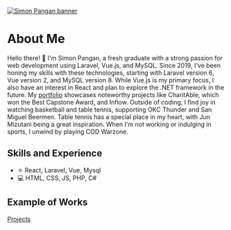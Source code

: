 <a href="https://simonpangan.netlify.app/" target="_blank">
  <img alt="Simon Pangan banner" 
  src="https://media.licdn.com/dms/image/D5616AQHbZF27mqfDgg/profile-displaybackgroundimage-shrink_350_1400/0/1693217011136?e=1709164800&v=beta&t=JT43YqKN277b9gn7n7PUjCrTrfwxf7-MMfM1q2NHx5Y" 
  />
</a>


<!--
![Full Stack Developer](https://media.licdn.com/dms/image/D5616AQEbPVdd61qDlQ/profile-displaybackgroundimage-shrink_350_1400/0/1691113154322?e=1697068800&v=beta&t=ktEDSm3zdcbU047RwRVa8Gxh0iwHMrQbPjfdyUAioiY)
-->

# About Me
Hello there! 👋 I'm Simon Pangan, a fresh graduate with a strong passion for web development using Laravel, Vue.js, and MySQL. Since 2019, I've been honing my skills with these technologies, starting with Laravel version 6, Vue version 2, and MySQL version 8. While Vue.js is my primary focus, I also have an interest in React and plan to explore the .NET framework in the future. My [portfolio](https://simonpangan.netlify.app/projects/) showcases noteworthy projects like CharitAble, which won the Best Capstone Award, and Inflow. Outside of coding, I find joy in watching basketball and table tennis, supporting OKC Thunder and San Miguel Beermen. Table tennis has a special place in my heart, with Jun Mizutani being a great inspiration. When I'm not working or indulging in sports, I unwind by playing COD Warzone.

## Skills and Experience
* ⚛ React, Laravel, Vue, Mysql
* 💻 HTML, CSS, JS, PHP, C#
  
## Example of Works

<a href="https://simonpangan.netlify.app/projects/" target="_blank">Projects</a>

<!--
#### Top Repositories
<a href="https://github.com/anuraghazra/github-readme-stats">
  <img align="center" src="https://github-readme-stats.vercel.app/api/pin/?username=anuraghazra&repo=github-readme-stats&theme=buefy" />
</a>
<a href="https://github.com/anuraghazra/anuraghazra.github.io">
  <img align="center" src="https://github-readme-stats.vercel.app/api/pin/?username=anuraghazra&repo=anuraghazra.github.io&theme=buefy" />
</a>

<br />
<br />

## Blog posts
* [CODEOWNERS-driven file organization](https:&#x2F;&#x2F;jasonet.co&#x2F;posts&#x2F;codeowners-driven-organization&#x2F;)

| <a href="https://github.com/anuraghazra/github-readme-stats"><img align="center" src="https://github-readme-stats.vercel.app/api?username=simonpangan&show_icons=true&include_all_commits=true&theme=buefy&hide_border=true" alt="Simon Pangan's github stats" /></a> | <a href="https://github.com/anuraghazra/github-readme-stats"><img align="center" src="https://github-readme-stats.vercel.app/api/top-langs/?username=simonpangan&layout=compact&theme=buefy&hide_border=true" /></a> |
| ------------- | ------------- |

<a href="https://twitter.com/anuraghazru">
  <img align="right" alt="Simon Pangan | Twitter" width="21px" src="https://raw.githubusercontent.com/anuraghazra/anuraghazra/master/assets/twitter.svg" />
</a>
<a href="https://www.linkedin.com/in/simonpangan/">
  <img align="right" alt="Simon Pangan | CodeSandbox" width="20px" src="https://cdn-icons-png.flaticon.com/512/174/174857.png" />
</a>
-->
